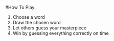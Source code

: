 #How To Play
1. Choose a word
2. Draw the chosen word
3. Let others guess your masterpiece
4. Win by guessing everything correctly on time
